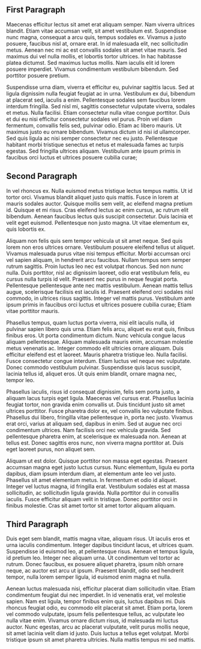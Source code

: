 ## First Paragraph

Maecenas efficitur lectus sit amet erat aliquam semper. Nam viverra ultrices blandit. Etiam vitae accumsan velit, sit amet vestibulum est. Suspendisse nunc magna, consequat a arcu quis, tempus sodales ex. Vivamus a justo posuere, faucibus nisl at, ornare erat. In id malesuada elit, nec sollicitudin metus. Aenean nec mi ac est convallis sodales sit amet vitae mauris. Sed maximus dui vel nulla mollis, et lobortis tortor ultrices. In hac habitasse platea dictumst. Sed maximus luctus mollis. Nam iaculis elit id lorem posuere imperdiet. Vivamus condimentum vestibulum bibendum. Sed porttitor posuere pretium.

Suspendisse urna diam, viverra et efficitur eu, pulvinar sagittis lacus. Sed at ligula dignissim nulla feugiat feugiat ac in urna. Vestibulum ex dui, bibendum at placerat sed, iaculis a enim. Pellentesque sodales sem faucibus lorem interdum fringilla. Sed nisl mi, sagittis consectetur vulputate viverra, sodales et metus. Nulla facilisi. Etiam consectetur nulla vitae congue porttitor. Duis et dui eu nisi efficitur consectetur sodales vel purus. Proin vel diam fermentum, convallis felis sed, pulvinar odio. Etiam ac libero mauris. Ut maximus justo eu ornare bibendum. Vivamus dictum id nisi id ullamcorper. Sed quis ligula ac nisi semper consectetur nec eu justo. Pellentesque habitant morbi tristique senectus et netus et malesuada fames ac turpis egestas. Sed fringilla ultrices aliquam. Vestibulum ante ipsum primis in faucibus orci luctus et ultrices posuere cubilia curae;

## Second Paragraph

In vel rhoncus ex. Nulla euismod metus tristique lectus tempus mattis. Ut id tortor orci. Vivamus blandit aliquet justo quis mattis. Fusce in lorem at mauris sodales auctor. Quisque mollis sem velit, ac eleifend magna pretium id. Quisque et mi risus. Cras eleifend lectus ac enim cursus, ac rutrum elit bibendum. Aenean faucibus lectus quis suscipit consectetur. Duis lacinia et velit eget euismod. Pellentesque non justo magna. Ut vitae elementum ex, quis lobortis ex.

Aliquam non felis quis sem tempor vehicula ut sit amet neque. Sed quis lorem non eros ultrices ornare. Vestibulum posuere eleifend tellus ut aliquet. Vivamus malesuada purus vitae nisi tempus efficitur. Morbi accumsan orci vel sapien aliquam, in hendrerit arcu faucibus. Nullam tempus sem semper rutrum sagittis. Proin luctus leo nec est volutpat rhoncus. Sed non nunc nulla. Duis porttitor, nisl ac dignissim laoreet, odio erat vestibulum felis, eu cursus nulla turpis id velit. Praesent nec purus in neque feugiat porta. Pellentesque pellentesque ante nec mattis vestibulum. Aenean mattis tellus augue, scelerisque facilisis est iaculis id. Praesent eleifend orci sodales nisl commodo, in ultrices risus sagittis. Integer vel mattis purus. Vestibulum ante ipsum primis in faucibus orci luctus et ultrices posuere cubilia curae; Etiam vitae porttitor mauris.

Phasellus tempus, quam luctus porta viverra, nisi elit iaculis nulla, id pulvinar sapien libero quis urna. Etiam felis arcu, aliquet eu erat quis, finibus finibus eros. Ut porta condimentum dictum. Nunc vehicula congue lacus aliquam pellentesque. Aliquam malesuada mauris enim, accumsan molestie metus venenatis ac. Integer commodo elit ultricies ornare aliquam. Duis efficitur eleifend est et laoreet. Mauris pharetra tristique leo. Nulla facilisi. Fusce consectetur congue interdum. Etiam luctus vel neque nec vulputate. Donec commodo vestibulum pulvinar. Suspendisse quis lacus suscipit, lacinia tellus id, aliquet eros. Ut quis enim blandit, ornare magna nec, tempor leo.

Phasellus iaculis, risus id consequat dignissim, felis sem porta justo, a aliquam lacus turpis eget ligula. Maecenas vel cursus erat. Phasellus lacinia feugiat tortor, non gravida enim convallis ut. Duis tincidunt justo sit amet ultrices porttitor. Fusce pharetra dolor ex, vel convallis leo vulputate finibus. Phasellus dui libero, fringilla vitae pellentesque in, porta nec justo. Vivamus erat orci, varius at aliquam sed, dapibus in enim. Sed ut augue nec orci condimentum ultrices. Nam facilisis orci nec vehicula gravida. Sed pellentesque pharetra enim, at scelerisque ex malesuada non. Aenean at tellus est. Donec sagittis eros nunc, non viverra magna porttitor at. Duis eget laoreet purus, non aliquet sem.

Aliquam ut est dolor. Quisque porttitor non massa eget egestas. Praesent accumsan magna eget justo luctus cursus. Nunc elementum, ligula eu porta dapibus, diam ipsum interdum diam, at elementum ante leo vel justo. Phasellus sit amet elementum metus. In fermentum et odio id aliquet. Integer vel luctus magna, id fringilla erat. Vestibulum sodales est at massa sollicitudin, ac sollicitudin ligula gravida. Nulla porttitor dui in convallis iaculis. Fusce efficitur aliquam velit in tristique. Donec porttitor orci in finibus molestie. Cras sit amet tortor sit amet tortor aliquam aliquam.

## Third Paragraph

Duis eget sem blandit, mattis magna vitae, aliquam risus. Ut iaculis eros et urna iaculis condimentum. Integer dapibus tincidunt lacus, et ultrices quam. Suspendisse id euismod leo, at pellentesque risus. Aenean et tempus ligula, id pretium leo. Integer nec aliquam urna. Ut condimentum vel tortor ac rutrum. Donec faucibus, ex posuere aliquet pharetra, ipsum nibh ornare neque, ac auctor est arcu ut ipsum. Praesent blandit, odio sed hendrerit tempor, nulla lorem semper ligula, id euismod enim magna et nulla.

Aenean luctus malesuada nisi, efficitur placerat diam sollicitudin vitae. Etiam condimentum feugiat dui nec imperdiet. In id venenatis erat, vel molestie sapien. Nam est ligula, tempor finibus enim quis, luctus dapibus mi. Duis rhoncus feugiat odio, eu commodo elit placerat sit amet. Etiam porta, lorem vel commodo vulputate, ipsum felis pellentesque tellus, ac vulputate leo nulla vitae enim. Vivamus ornare dictum risus, id malesuada mi luctus auctor. Nunc egestas, arcu ac placerat vulputate, velit purus mollis neque, sit amet lacinia velit diam id justo. Duis luctus a tellus eget volutpat. Morbi tristique ipsum sit amet pharetra ultricies. Nulla mattis tempus mi sed mattis.
